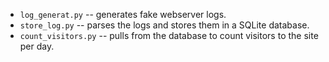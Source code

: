 
* `log_generat.py` -- generates fake webserver logs.
* `store_log.py` -- parses the logs and stores them in a SQLite database.
* `count_visitors.py` -- pulls from the database to count visitors to the site per day.

